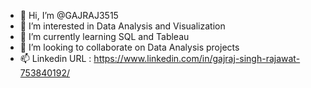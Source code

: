 - 👋 Hi, I’m @GAJRAJ3515
- 👀 I’m interested in Data Analysis and Visualization
- 🌱 I’m currently learning SQL and Tableau
- 💞️ I’m looking to collaborate on Data Analysis projects
- 📫 Linkedin URL : https://www.linkedin.com/in/gajraj-singh-rajawat-753840192/

<!---
GAJRAJ3515/GAJRAJ3515 is a ✨ special ✨ repository because its `README.md` (this file) appears on your GitHub profile.
You can click the Preview link to take a look at your changes.
--->
